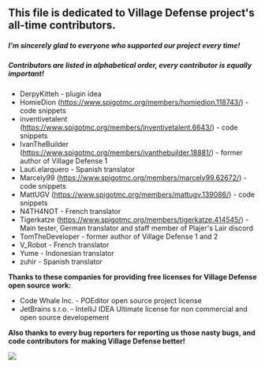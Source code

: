 ## This file is dedicated to **Village Defense** project's all-time contributors.

##### I'm sincerely glad to everyone who supported our project every time!
##### Contributors are listed in alphabetical order, every contributor is equally important!
* DerpyKitteh - plugin idea
* HomieDion (https://www.spigotmc.org/members/homiedion.118743/) - code snippets
* inventivetalent (https://www.spigotmc.org/members/inventivetalent.6643/) - code snippets
* IvanTheBuilder (https://www.spigotmc.org/members/ivanthebuilder.18881/) - former author of Village Defense 1
* Lauti.elarquero - Spanish translator
* Marcely99 (https://www.spigotmc.org/members/marcely99.62672/) - code snippets
* MattUGV (https://www.spigotmc.org/members/mattugv.139086/) - code snippets
* N4TH4NOT - French translator
* Tigerkatze (https://www.spigotmc.org/members/tigerkatze.414545/) - Main tester, German translator and staff member of Plajer's Lair discord
* TomTheDeveloper - former author of Village Defense 1 and 2
* V_Robot - French translator
* Yume - Indonesian translator
* zuhir - Spanish translator

**Thanks to these companies for providing free licenses for Village Defense open source work:**
* Code Whale Inc. - POEditor open source project license
* JetBrains s.r.o. - IntelliJ IDEA Ultimate license for non commercial and open source developement

**Also thanks to every bug reporters for reporting us those nasty bugs, and code contributors for making Village Defense better!**

![](https://i.imgur.com/LFakRC8.png)

